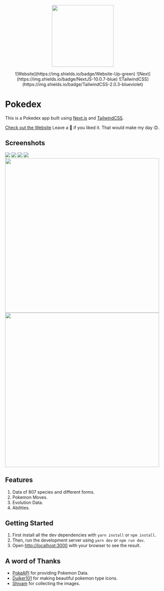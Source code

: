 
<div align="center">
	<img src="https://github.com/drkPrince/dex-next/blob/main/public/pokedex.png?raw=true" width='200'/>
</div>

<p align='center'>
	![Website](https://img.shields.io/badge/Website-Up-green)
	![Next](https://img.shields.io/badge/NextJS-10.0.7-blue)
	![TailwindCSS](https://img.shields.io/badge/TailwindCSS-2.0.3-blueviolet)
</p>


# Pokedex

This is a Pokedex app built using [Next.js](https://nextjs.org/) and [TailwindCSS](http://tailwindcss.com).

[Check out the Website](http://nextdex.vercel.app)
Leave a 🌟 if you liked it. That would make my day 😊.


## Screenshots

<div>
	<img src="https://github.com/drkPrince/dex-next/blob/main/screenshots/dex.png" />
	<img src="https://github.com/drkPrince/dex-next/blob/main/screenshots/charizard.png" />	
	<img src="https://github.com/drkPrince/dex-next/blob/main/screenshots/leafeon.png" />
	<img src="https://github.com/drkPrince/dex-next/blob/main/screenshots/greninja.png" />
	<img src="https://github.com/drkPrince/dex-next/blob/main/screenshots/mobile-dex.png" width='500' />
	<img src="https://github.com/drkPrince/dex-next/blob/main/screenshots/oshawatt.png" width='500' />
</div>

## Features

1. Data of 807 species and different forms.
2. Pokemon Moves.
3. Evolution Data.
4. Abilities.


## Getting Started

1. First install all the dev dependencies with `yarn install` or `npm install`.
2. Then, run the development server using `yarn dev` or `npm run dev`.
3. Open [http://localhost:3000](http://localhost:3000) with your browser to see the result.


## A word of Thanks

- [PokeAPI](https://github.com/PokeAPI/pokeapi) for providing Pokemon Data.
- [Duiker101](https://github.com/duiker101/pokemon-type-svg-icons) for making beautiful pokemon type icons.
- [Shivam](https://github.com/HybridShivam/Pokemon) for collecting the images.


